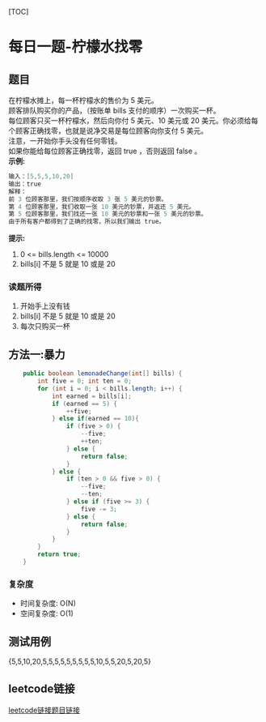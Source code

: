 [TOC]

# 每日一题-柠檬水找零

## 题目
在柠檬水摊上，每一杯柠檬水的售价为 5 美元。  
顾客排队购买你的产品，（按账单 bills 支付的顺序）一次购买一杯。  
每位顾客只买一杯柠檬水，然后向你付 5 美元、10 美元或 20 美元。你必须给每个顾客正确找零，也就是说净交易是每位顾客向你支付 5 美元。  
注意，一开始你手头没有任何零钱。  
如果你能给每位顾客正确找零，返回 true ，否则返回 false 。  
**示例:**  
```java
输入：[5,5,5,10,20]
输出：true
解释：
前 3 位顾客那里，我们按顺序收取 3 张 5 美元的钞票。
第 4 位顾客那里，我们收取一张 10 美元的钞票，并返还 5 美元。
第 5 位顾客那里，我们找还一张 10 美元的钞票和一张 5 美元的钞票。
由于所有客户都得到了正确的找零，所以我们输出 true。
```

**提示:**
1. 0 <= bills.length <= 10000
2. bills[i] 不是 5 就是 10 或是 20 

### 读题所得
1. 开始手上没有钱
2. bills[i] 不是 5 就是 10 或是 20 
3. 每次只购买一杯

## 方法一:暴力
```java
    public boolean lemonadeChange(int[] bills) {
        int five = 0; int ten = 0;
        for (int i = 0; i < bills.length; i++) {
            int earned = bills[i];
            if (earned == 5) {
                ++five;
            } else if(earned == 10){
                if (five > 0) {
                    --five;
                    ++ten;
                } else {
                    return false;
                }
            } else {
                if (ten > 0 && five > 0) {
                    --five;
                    --ten;
                } else if (five >= 3) {
                    five -= 3;
                } else {
                    return false;
                }
            }
        }
        return true;
    }
```
### 复杂度
* 时间复杂度: O(N)
* 空间复杂度: O(1)

## 测试用例
{5,5,10,20,5,5,5,5,5,5,5,5,5,10,5,5,20,5,20,5}  

## leetcode链接
[leetcode链接题目链接](https://leetcode-cn.com/problems/lemonade-change) 